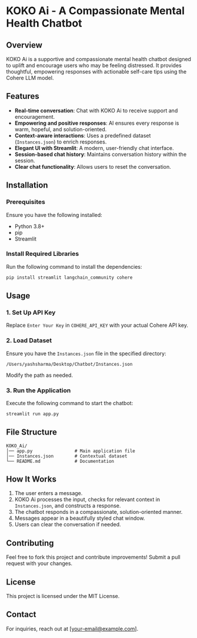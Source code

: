 # KOKO Ai - A Compassionate Mental Health Chatbot

## Overview
KOKO Ai is a supportive and compassionate mental health chatbot designed to uplift and encourage users who may be feeling distressed. It provides thoughtful, empowering responses with actionable self-care tips using the Cohere LLM model.

## Features
- **Real-time conversation**: Chat with KOKO Ai to receive support and encouragement.
- **Empowering and positive responses**: AI ensures every response is warm, hopeful, and solution-oriented.
- **Context-aware interactions**: Uses a predefined dataset (`Instances.json`) to enrich responses.
- **Elegant UI with Streamlit**: A modern, user-friendly chat interface.
- **Session-based chat history**: Maintains conversation history within the session.
- **Clear chat functionality**: Allows users to reset the conversation.

## Installation
### Prerequisites
Ensure you have the following installed:
- Python 3.8+
- pip
- Streamlit

### Install Required Libraries
Run the following command to install the dependencies:
```bash
pip install streamlit langchain_community cohere
```

## Usage
### 1. Set Up API Key
Replace `Enter Your Key` in `COHERE_API_KEY` with your actual Cohere API key.

### 2. Load Dataset
Ensure you have the `Instances.json` file in the specified directory:
```
/Users/yashsharma/Desktop/Chatbot/Instances.json
```
Modify the path as needed.

### 3. Run the Application
Execute the following command to start the chatbot:
```bash
streamlit run app.py
```

## File Structure
```
KOKO_Ai/
│── app.py                # Main application file
│── Instances.json        # Contextual dataset
└── README.md             # Documentation
```

## How It Works
1. The user enters a message.
2. KOKO Ai processes the input, checks for relevant context in `Instances.json`, and constructs a response.
3. The chatbot responds in a compassionate, solution-oriented manner.
4. Messages appear in a beautifully styled chat window.
5. Users can clear the conversation if needed.

## Contributing
Feel free to fork this project and contribute improvements! Submit a pull request with your changes.

## License
This project is licensed under the MIT License.

## Contact
For inquiries, reach out at [your-email@example.com].
